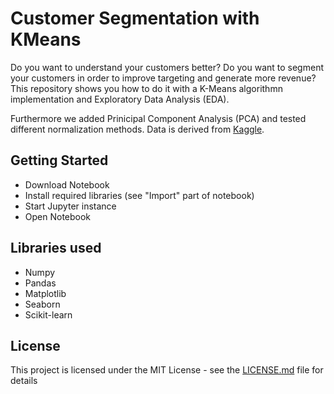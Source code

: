 # Customer Segmentation with KMeans

Do you want to understand your customers better? Do you want to segment your customers in order to improve targeting and generate more revenue? This repository shows you how to do it with a K-Means algorithmn implementation and Exploratory Data Analysis (EDA).

Furthermore we added Prinicipal Component Analysis (PCA) and tested different normalization methods. Data is derived from [Kaggle](https://www.kaggle.com/shwetabh123/mall-customers).

## Getting Started

- Download Notebook
- Install required libraries (see "Import" part of notebook)
- Start Jupyter instance
- Open Notebook

## Libraries used
- Numpy
- Pandas
- Matplotlib
- Seaborn
- Scikit-learn

## License

This project is licensed under the MIT License - see the [LICENSE.md](LICENSE.md) file for details

